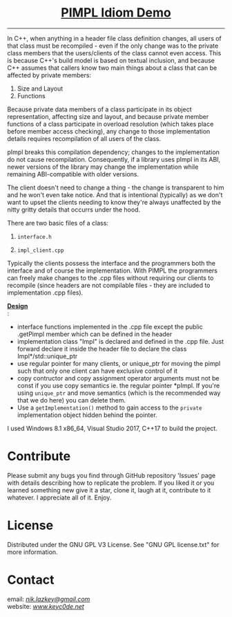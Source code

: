<h1 align="center">
	<a href="https://github.com/KeyC0de/PIMPLIdiom">PIMPL Idiom Demo</a>
</h1>
<hr>

In C++, when anything in a header file class definition changes, all users of that class must be recompiled - even if the only change was to the private class members that the users/clients of the class cannot even access. This is because C++'s build model is based on textual inclusion, and because C++ assumes that callers know two main things about a class that can be affected by private members:
1. Size and Layout
2. Functions

Because private data members of a class participate in its object representation, affecting size and layout, and because private member functions of a class participate in overload resolution (which takes place before member access checking), any change to those implementation details requires recompilation of all users of the class.

pImpl breaks this compilation dependency; changes to the implementation do not cause recompilation. Consequently, if a library uses pImpl in its ABI, newer versions of the library may change the implementation while remaining ABI-compatible with older versions.

The client doesn't need to change a thing - the change is transparent to him and he won't even take notice. And that is intentional (typically) as we don't want to upset the clients needing to know they're always unaffected by the nitty gritty details that occurrs under the hood.

There are two basic files of a class:

1) `interface.h`

2) `impl_client.cpp`

Typically the clients possess the interface and the programmers both the interface and of course the implementation. With PIMPL the programmers can freely make changes to the .cpp files without requiring our clients to recompile (since headers are not compilable files - they are included to implementation .cpp files).

**<u>Design</u>**</br>:

- interface functions implemented in the .cpp file except the public .getPimpl member which can be defined in the header
- implementation class "Impl" is declared and defined in the .cpp file. Just forward declare it inside the header file to declare the class Impl*/std::unique_ptr<class Impl>
- use regular pointer for many clients, or unique_ptr for moving the pimpl such that only one client can have exclusive control of it
- copy contructor and copy assignment operator arguments must not be const if you use copy semantics ie. the regular pointer *pImpl. If you're using `unique_ptr` and move semantics (which is the recommended way that we do here) you can delete them.
- Use a `getImplementation()` method to gain access to the `private` implementation object hidden behind the pointer.


I used Windows 8.1 x86_64, Visual Studio 2017, C++17 to build the project.


# Contribute

Please submit any bugs you find through GitHub repository 'Issues' page with details describing how to replicate the problem. If you liked it or you learned something new give it a star, clone it, laugh at it, contribute to it whatever. I appreciate all of it. Enjoy.


# License

Distributed under the GNU GPL V3 License. See "GNU GPL license.txt" for more information.


# Contact

email: *nik.lazkey@gmail.com*</br>
website: *www.keyc0de.net*
